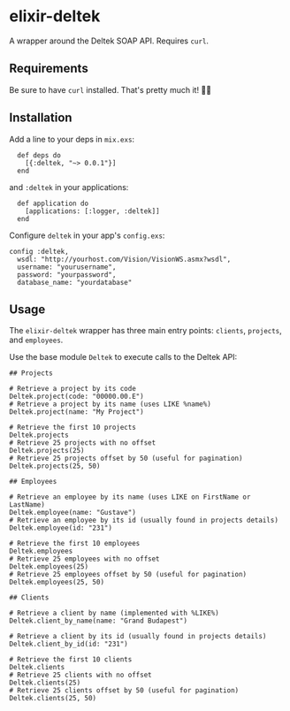 # elixir-deltek
A wrapper around the Deltek SOAP API. Requires `curl`.

## Requirements

Be sure to have `curl` installed. That's pretty much it! 👍🏻

## Installation

Add a line to your deps in `mix.exs`:
```
  def deps do
    [{:deltek, "~> 0.0.1"}]
  end
```

and `:deltek` in your applications:
```
  def application do
    [applications: [:logger, :deltek]]
  end
```

Configure `deltek` in your app's `config.exs`:
```
config :deltek,
  wsdl: "http://yourhost.com/Vision/VisionWS.asmx?wsdl",
  username: "yourusername",
  password: "yourpassword",
  database_name: "yourdatabase"
```

## Usage

The `elixir-deltek` wrapper has three main entry points: `clients`, `projects`,
and `employees`.

Use the base module `Deltek` to execute calls to the Deltek API:
```
## Projects

# Retrieve a project by its code
Deltek.project(code: "00000.00.E")
# Retrieve a project by its name (uses LIKE %name%)
Deltek.project(name: "My Project")

# Retrieve the first 10 projects
Deltek.projects
# Retrieve 25 projects with no offset
Deltek.projects(25)
# Retrieve 25 projects offset by 50 (useful for pagination)
Deltek.projects(25, 50)

## Employees

# Retrieve an employee by its name (uses LIKE on FirstName or LastName)
Deltek.employee(name: "Gustave")
# Retrieve an employee by its id (usually found in projects details)
Deltek.employee(id: "231")

# Retrieve the first 10 employees
Deltek.employees
# Retrieve 25 employees with no offset
Deltek.employees(25)
# Retrieve 25 employees offset by 50 (useful for pagination)
Deltek.employees(25, 50)

## Clients

# Retrieve a client by name (implemented with %LIKE%)
Deltek.client_by_name(name: "Grand Budapest")

# Retrieve a client by its id (usually found in projects details)
Deltek.client_by_id(id: "231")

# Retrieve the first 10 clients
Deltek.clients
# Retrieve 25 clients with no offset
Deltek.clients(25)
# Retrieve 25 clients offset by 50 (useful for pagination)
Deltek.clients(25, 50)
```
